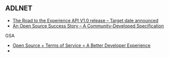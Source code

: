 




## ADLNET
* [The Road to the Experience API V1.0 release – Target date announced](http://www.adlnet.gov/the-road-to-1-0/)
* [An Open Source Success Story – A Community-Developed Specification](http://www.adlnet.gov/an-open-source-success-story-a-community-developed-specification/)




GSA
* [Open Source + Terms of Service = A Better Developer Experience](http://18fblog.tumblr.com/post/82388500373/open-source-terms-of-service-a-better-developer)
* 
